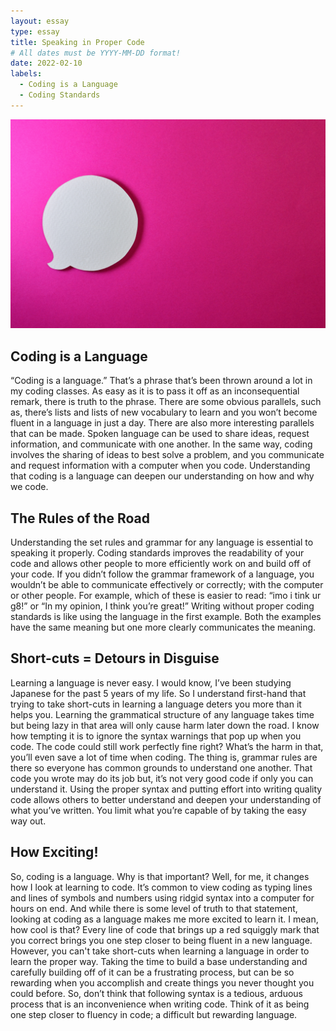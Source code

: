 ```yaml
---
layout: essay
type: essay
title: Speaking in Proper Code
# All dates must be YYYY-MM-DD format!
date: 2022-02-10
labels:
  - Coding is a Language  
  - Coding Standards
---
```


<img class="ui medium rounded image" src="../images/speech.jpg">

## Coding is a Language 
“Coding is a language.” That’s a phrase that’s been thrown around a lot in my coding classes. As easy as it is to pass it off as an inconsequential remark, there is truth to the phrase. There are some obvious parallels, such as, there’s lists and lists of new vocabulary to learn and you won’t become fluent in a language in just a day. There are also more interesting parallels that can be made. Spoken language can be used to share ideas, request information, and communicate with one another. In the same way, coding involves the sharing of ideas to best solve a problem, and you communicate and request information with a computer when you code. Understanding that coding is a language can deepen our understanding on how and why we code. 


## The Rules of the Road 
Understanding the set rules and grammar for any language is essential to speaking it properly. Coding standards improves the readability of your code and allows other people to more efficiently work on and build off of your code. If you didn’t follow the grammar framework of a language, you wouldn’t be able to communicate effectively or correctly; with the computer or other people. For example, which of these is easier to read: “imo i tink ur g8!” or “In my opinion, I think you’re great!” Writing without proper coding standards is like using the language in the first example. Both the examples have the same meaning but one more clearly communicates the meaning. 

## Short-cuts = Detours in Disguise 
Learning a language is never easy. I would know, I’ve been studying Japanese for the past 5 years of my life. So I understand first-hand that trying to take short-cuts in learning a language deters you more than it helps you. Learning the grammatical structure of any language takes time but being lazy in that area will only cause harm later down the road. I know how tempting it is to ignore the syntax warnings that pop up when you code. The code could still work perfectly fine right? What’s the harm in that, you’ll even save a lot of time when coding. The thing is, grammar rules are there so everyone has common grounds to understand one another. That code you wrote may do its job but, it’s not very good code if only you can understand it. Using the proper syntax and putting effort into writing quality code allows others to better understand and deepen your understanding of what you’ve written. You limit what you’re capable of by taking the easy way out. 

## How Exciting! 
So, coding is a language. Why is that important?  Well, for me, it changes how I look at learning to code. It’s common to view coding as typing lines and lines of symbols and numbers using ridgid syntax into a computer for hours on end. And while there is some level of truth to that statement, looking at coding as a language makes me more excited to learn it. I mean, how cool is that? Every line of code that brings up a red squiggly mark that you correct brings you one step closer to being fluent in a new language. However, you can't take short-cuts when learning a language in order to learn the proper way. Taking the time to build a base understanding and carefully building off of it can be a frustrating process, but can be so rewarding when you accomplish and create things you never thought you could before. So, don’t think that following syntax is a tedious, arduous process that is an inconvenience when writing code. Think of it as being one step closer to fluency in code; a difficult but rewarding language. 
